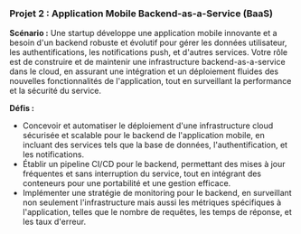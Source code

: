 ### Projet 2 : Application Mobile Backend-as-a-Service (BaaS)

**Scénario :** Une startup développe une application mobile innovante et a besoin d'un backend robuste et évolutif pour gérer les données utilisateur, les authentifications, les notifications push, et d'autres services. Votre rôle est de construire et de maintenir une infrastructure backend-as-a-service dans le cloud, en assurant une intégration et un déploiement fluides des nouvelles fonctionnalités de l'application, tout en surveillant la performance et la sécurité du service.

**Défis :**
- Concevoir et automatiser le déploiement d'une infrastructure cloud sécurisée et scalable pour le backend de l'application mobile, en incluant des services tels que la base de données, l'authentification, et les notifications.
- Établir un pipeline CI/CD pour le backend, permettant des mises à jour fréquentes et sans interruption du service, tout en intégrant des conteneurs pour une portabilité et une gestion efficace.
- Implémenter une stratégie de monitoring pour le backend, en surveillant non seulement l'infrastructure mais aussi les métriques spécifiques à l'application, telles que le nombre de requêtes, les temps de réponse, et les taux d'erreur.
